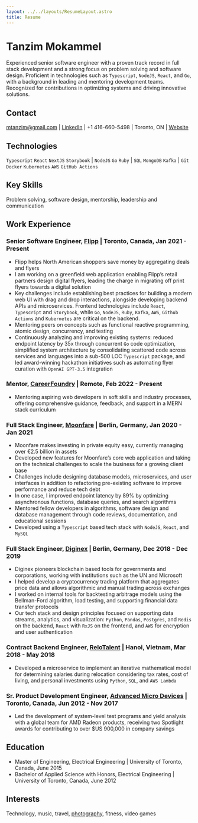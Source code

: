 ```yaml
---
layout: ../../layouts/ResumeLayout.astro
title: Resume
---
```


# Tanzim Mokammel

Experienced senior software engineer with a proven track record in full stack development and a strong focus on problem solving and software design. Proficient in technologies such as `Typescript`, `NodeJS`, `React`, and `Go`, with a background in leading and mentoring development teams. Recognized for contributions in optimizing systems and driving innovative solutions.

## Contact

mtanzim@gmail.com | [LinkedIn](https://www.linkedin.com/in/tanzim-mokammel/) | +1 416-660-5498 | Toronto, ON | [Website](https://www.mtanzim.com)

## Technologies

`Typescript` `React` `NextJS` `Storybook` | `NodeJS` `Go` `Ruby` | `SQL` `MongoDB` `Kafka` | `Git` `Docker` `Kubernetes` `AWS` `GitHub Actions`

## Key Skills

Problem solving, software design, mentorship, leadership and communication

<!-- - **Problem Solving:** Implemented solutions to reduce endpoint latency by 35x through worker pools in Go code.
- **Leadership:** Led a team of engineers in developing system-level test programs, contributing to over $900,000 in company savings.
- **Communication:** Presented innovative solutions in hackathons, and rallied them to production; including automating flyer curation with GPT-3.5 integration.
- **Software Architecture:** Simplified system architecture by reverse engineering 10K+ LOC to a sub-500 LOC TypeScript package.
- **Mentorship:** Successfully mentored peers on full stack development, functional reactive programming, atomic design, concurrency, and testing, and SQL -->

## Work Experience

### Senior Software Engineer, [Flipp](https://flipp.com/home) | Toronto, Canada, Jan 2021 - Present

- Flipp helps North American shoppers save money by aggregating deals and flyers
- I am working on a greenfield web application enabling Flipp’s retail partners design digital flyers, leading the charge in migrating off print flyers towards a digital solution
- Key challenges include establishing best practices for building a modern web UI with drag and drop interactions, alongside developing backend APIs and microservices. Frontend technologies include `React`, `Typescript` and `Storybook`, while `Go`, `NodeJS`, `Ruby`, `Kafka`, `AWS`, `Github Actions` and `Kubernetes` are critical on the backend.
- Mentoring peers on concepts such as functional reactive programming, atomic design, concurrency, and testing
- Continuously analyzing and improving existing systems: reduced endpoint latency by 35x through concurrent `Go` code optimization, simplified system architecture by consolidating scattered code across services and languages into a sub-500 LOC `Typescript` package, and led award-winning hackathon initiatives such as automating flyer curation with `OpenAI GPT-3.5` integration

### Mentor, [CareerFoundry](https://careerfoundry.com/) | Remote, Feb 2022 - Present

- Mentoring aspiring web developers in soft skills and industry processes, offering comprehensive guidance, feedback, and support in a MERN stack curriculum

### Full Stack Engineer, [Moonfare](https://www.moonfare.com/) | Berlin, Germany, Jan 2020 - Jan 2021

- Moonfare makes investing in private equity easy, currently managing over €2.5 billion in assets
- Developed new features for Moonfare’s core web application and taking on the technical challenges to scale the business for a growing client base
- Challenges include designing database models, microservices, and user interfaces in addition to refactoring pre-existing software to improve performance and reduce tech debt
- In one case, I improved endpoint latency by 89% by optimizing asynchronous functions, database queries, and search algorithms
- Mentored fellow developers in algorithms, software design and database management through code reviews, documentation, and educational sessions
- Developed using a `Typescript` based tech stack with `NodeJS`, `React`, and `MySQL`

### Full Stack Engineer, [Diginex](https://www.diginex.com/) | Berlin, Germany, Dec 2018 - Dec 2019

- Diginex pioneers blockchain based tools for governments and corporations, working with institutions such as the UN and Microsoft
- I helped develop a cryptocurrency trading platform that aggregates price data and allows algorithmic and manual trading across exchanges
- I worked on internal tools for backtesting arbitrage models using the Bellman-Ford algorithm, load testing, and supporting financial data transfer protocols
- Our tech stack and design principles focused on supporting data streams, analytics, and visualization: `Python`, `Pandas`, `Postgres`, and `Redis` on the backend, `React` with `RxJS` on the frontend, and `AWS` for encryption and user authentication

### Contract Backend Engineer, [ReloTalent](https://relotalent.com) | Hanoi, Vietnam, Mar 2018 - May 2018

- Developed a microservice to implement an iterative mathematical model for determining salaries during relocation considering tax rates, cost of living, and personal investments using `Python`, `SQL`, and `AWS Lambda`

### Sr. Product Development Engineer, [Advanced Micro Devices](https://amd.com/en) | Toronto, Canada, Jun 2012 - Nov 2017

- Led the development of system-level test programs and yield analysis with a global team for AMD Radeon products, receiving two Spotlight awards for contributing to over $US 900,000 in company savings

## Education

- Master of Engineering, Electrical Engineering | University of Toronto, Canada, June 2015
- Bachelor of Applied Science with Honors, Electrical Engineering | University of Toronto, Canada, June 2012

## Interests

Technology, music, travel, [photography](https://mtanzim.com/play/photography/2023/), fitness, video games
